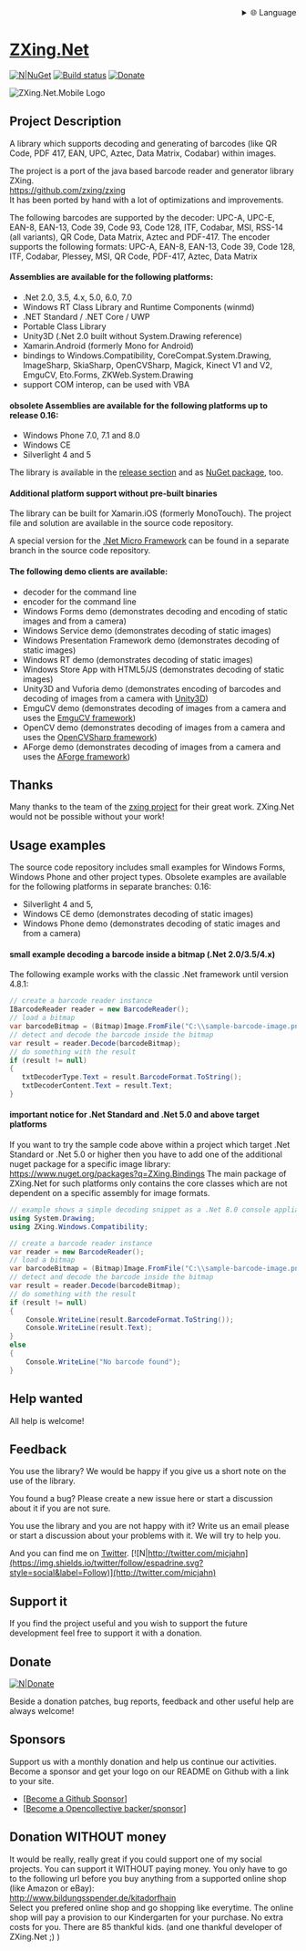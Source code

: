 
<div align="right">
  <details>
    <summary >🌐 Language</summary>
    <div>
      <div align="center">
        <a href="https://openaitx.github.io/view.html?user=micjahn&project=ZXing.Net&lang=en">English</a>
        | <a href="https://openaitx.github.io/view.html?user=micjahn&project=ZXing.Net&lang=zh-CN">简体中文</a>
        | <a href="https://openaitx.github.io/view.html?user=micjahn&project=ZXing.Net&lang=zh-TW">繁體中文</a>
        | <a href="https://openaitx.github.io/view.html?user=micjahn&project=ZXing.Net&lang=ja">日本語</a>
        | <a href="https://openaitx.github.io/view.html?user=micjahn&project=ZXing.Net&lang=ko">한국어</a>
        | <a href="https://openaitx.github.io/view.html?user=micjahn&project=ZXing.Net&lang=hi">हिन्दी</a>
        | <a href="https://openaitx.github.io/view.html?user=micjahn&project=ZXing.Net&lang=th">ไทย</a>
        | <a href="https://openaitx.github.io/view.html?user=micjahn&project=ZXing.Net&lang=fr">Français</a>
        | <a href="https://openaitx.github.io/view.html?user=micjahn&project=ZXing.Net&lang=de">Deutsch</a>
        | <a href="https://openaitx.github.io/view.html?user=micjahn&project=ZXing.Net&lang=es">Español</a>
        | <a href="https://openaitx.github.io/view.html?user=micjahn&project=ZXing.Net&lang=it">Italiano</a>
        | <a href="https://openaitx.github.io/view.html?user=micjahn&project=ZXing.Net&lang=ru">Русский</a>
        | <a href="https://openaitx.github.io/view.html?user=micjahn&project=ZXing.Net&lang=pt">Português</a>
        | <a href="https://openaitx.github.io/view.html?user=micjahn&project=ZXing.Net&lang=nl">Nederlands</a>
        | <a href="https://openaitx.github.io/view.html?user=micjahn&project=ZXing.Net&lang=pl">Polski</a>
        | <a href="https://openaitx.github.io/view.html?user=micjahn&project=ZXing.Net&lang=ar">العربية</a>
        | <a href="https://openaitx.github.io/view.html?user=micjahn&project=ZXing.Net&lang=fa">فارسی</a>
        | <a href="https://openaitx.github.io/view.html?user=micjahn&project=ZXing.Net&lang=tr">Türkçe</a>
        | <a href="https://openaitx.github.io/view.html?user=micjahn&project=ZXing.Net&lang=vi">Tiếng Việt</a>
        | <a href="https://openaitx.github.io/view.html?user=micjahn&project=ZXing.Net&lang=id">Bahasa Indonesia</a>
        | <a href="https://openaitx.github.io/view.html?user=micjahn&project=ZXing.Net&lang=as">অসমীয়া</
      </div>
    </div>
  </details>
</div>

# ZXing.Net 

[![N|NuGet](https://img.shields.io/nuget/v/ZXing.Net.svg)](https://www.nuget.org/packages/ZXing.Net/)
[![Build status](https://ci.appveyor.com/api/projects/status/49uvsxpw3ak9jtmm?svg=true)](https://ci.appveyor.com/project/MichaelJahn/zxing-net)
[![Donate](https://img.shields.io/badge/%F0%9F%92%99-Donate%20%2F%20Support%20Us-blue.svg)](#donate)

![ZXing.Net.Mobile Logo](https://raw.githubusercontent.com/micjahn/ZXing.Net/master/Icons/logo.jpg)

## Project Description
A library which supports decoding and generating of barcodes (like QR Code, PDF 417, EAN, UPC, Aztec, Data Matrix, Codabar) within images.

The project is a port of the java based barcode reader and generator library ZXing.  
https://github.com/zxing/zxing  
It has been ported by hand with a lot of optimizations and improvements.

The following barcodes are supported by the decoder:
UPC-A, UPC-E, EAN-8, EAN-13, Code 39, Code 93, Code 128, ITF, Codabar, MSI, RSS-14 (all variants), QR Code, Data Matrix, Aztec and PDF-417.
The encoder supports the following formats:
UPC-A, EAN-8, EAN-13, Code 39, Code 128, ITF, Codabar, Plessey, MSI, QR Code, PDF-417, Aztec, Data Matrix

#### Assemblies are available for the following platforms:

* .Net 2.0, 3.5, 4.x, 5.0, 6.0, 7.0
* Windows RT Class Library and Runtime Components (winmd)
* .NET Standard / .NET Core / UWP
* Portable Class Library
* Unity3D (.Net 2.0 built without System.Drawing reference)
* Xamarin.Android (formerly Mono for Android)
* bindings to Windows.Compatibility, CoreCompat.System.Drawing, ImageSharp, SkiaSharp, OpenCVSharp, Magick, Kinect V1 and V2, EmguCV, Eto.Forms, ZKWeb.System.Drawing
* support COM interop, can be used with VBA

#### obsolete Assemblies are available for the following platforms up to release 0.16:
* Windows Phone 7.0, 7.1 and 8.0
* Windows CE
* Silverlight 4 and 5

The library is available in the [release section](https://github.com/micjahn/ZXing.Net/releases) and as [NuGet package](https://www.nuget.org/packages/ZXing.Net/), too.

#### Additional platform support without pre-built binaries
The library can be built for Xamarin.iOS (formerly MonoTouch). The project file and solution are available in the source code repository.

A special version for the [.Net Micro Framework](http://www.microsoft.com/netmf/) can be found in a separate branch in the source code repository.

#### The following demo clients are available:

* decoder for the command line
* encoder for the command line
* Windows Forms demo (demonstrates decoding and encoding of static images and from a camera)
* Windows Service demo (demonstrates decoding of static images)
* Windows Presentation Framework demo (demonstrates decoding of static images)
* Windows RT demo (demonstrates decoding of static images)
* Windows Store App with HTML5/JS (demonstrates decoding of static images)
* Unity3D and Vuforia demo (demonstrates encoding of barcodes and decoding of images from a camera with [Unity3D](http://unity3d.com/))
* EmguCV demo (demonstrates decoding of images from a camera and uses the [EmguCV framework](http://www.emgu.com/))
* OpenCV demo (demonstrates decoding of images from a camera and uses the [OpenCVSharp framework](https://github.com/shimat/opencvsharp/))
* AForge demo (demonstrates decoding of images from a camera and uses the [AForge framework](http://www.aforgenet.com/))

## Thanks
Many thanks to the team of the [zxing project](https://github.com/zxing/zxing) for their great work. ZXing.Net would not be possible without your work!
## Usage examples
The source code repository includes small examples for Windows Forms, Windows Phone and other project types.
Obsolete examples are available for the following platforms in separate branches:
0.16: 
* Silverlight 4 and 5,
* Windows CE demo (demonstrates decoding of static images)
* Windows Phone demo (demonstrates decoding of static images and from a camera)

#### small example decoding a barcode inside a bitmap (.Net 2.0/3.5/4.x)
The following example works with the classic .Net framework until version 4.8.1:

```csharp
// create a barcode reader instance
IBarcodeReader reader = new BarcodeReader();
// load a bitmap
var barcodeBitmap = (Bitmap)Image.FromFile("C:\\sample-barcode-image.png");
// detect and decode the barcode inside the bitmap
var result = reader.Decode(barcodeBitmap);
// do something with the result
if (result != null)
{
   txtDecoderType.Text = result.BarcodeFormat.ToString();
   txtDecoderContent.Text = result.Text;
}
```
#### important notice for .Net Standard and .Net 5.0 and above target platforms
If you want to try the sample code above within a project which target .Net Standard or .Net 5.0 or higher then you have to add one of the
additional nuget package for a specific image library: https://www.nuget.org/packages?q=ZXing.Bindings
The main package of ZXing.Net for such platforms only contains the core classes which are not dependent on a specific assembly for image formats.

```csharp
// example shows a simple decoding snippet as a .Net 8.0 console appliation which uses the ZXing.Windows.Compatibility package
using System.Drawing;
using ZXing.Windows.Compatibility;

// create a barcode reader instance
var reader = new BarcodeReader();
// load a bitmap
var barcodeBitmap = (Bitmap)Image.FromFile("C:\\sample-barcode-image.png");
// detect and decode the barcode inside the bitmap
var result = reader.Decode(barcodeBitmap);
// do something with the result
if (result != null)
{
    Console.WriteLine(result.BarcodeFormat.ToString());
    Console.WriteLine(result.Text);
}
else
{
    Console.WriteLine("No barcode found");
}
```
## Help wanted
All help is welcome!
## Feedback
You use the library?
We would be happy if you give us a short note on the use of the library.

You found a bug?
Please create a new issue here or start a discussion about it if you are not sure.

You use the library and you are not happy with it?
Write us an email please or start a discussion about your problems with it. We will try to help you.

And you can find me on [Twitter](http://twitter.com/micjahn).
[![N|http://twitter.com/micjahn](https://img.shields.io/twitter/follow/espadrine.svg?style=social&label=Follow)](http://twitter.com/micjahn)
## Support it
If you find the project useful and you wish to support the future development feel free to support it with a donation.

## Donate

[![N|Donate](https://www.paypal.com/en_US/i/btn/btn_donateCC_LG_global.gif)](https://www.paypal.com/cgi-bin/webscr?cmd=_s-xclick&hosted_button_id=BYHN42UHPA86E)

Beside a donation patches, bug reports, feedback and other useful help are always welcome!

## Sponsors

Support us with a monthly donation and help us continue our activities. 
Become a sponsor and get your logo on our README on Github with a link to your site. 
* [[Become a Github Sponsor](https://github.com/sponsors/micjahn)]
* [[Become a Opencollective backer/sponsor](https://opencollective.com/zxingnet)]

## Donation WITHOUT money
It would be really, really great if you could support one of my social projects. You can support it WITHOUT paying money.
You only have to go to the following url before you buy anything from a supported online shop (like Amazon or eBay):  
http://www.bildungsspender.de/kitadorfhain  
Select you prefered online shop and go shopping like everytime. The online shop will pay a provision to our Kindergarten for your purchase. No extra costs for you. There are 85 thankful kids.
(and one thankful developer of ZXing.Net ;) )
